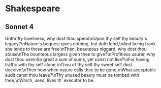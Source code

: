 Shakespeare
=====================

Sonnet 4
---------------
Unthrifty loveliness, why dost thou spend\nUpon thy self thy beauty's legacy?\nNature's bequest gives nothing, but doth lend,\nAnd being frank she lends to those are free:\nThen, beauteous niggard, why dost thou abuse\nThe bounteous largess given thee to give?\nProfitless usurer, why dost thou use\nSo great a sum of sums, yet canst not live?\nFor having traffic with thy self alone,\nThou of thy self thy sweet self dost deceive:\nThen how when nature calls thee to be gone,\nWhat acceptable audit canst thou leave?\nThy unused beauty must be tombed with thee,\nWhich, used, lives th' executor to be.
